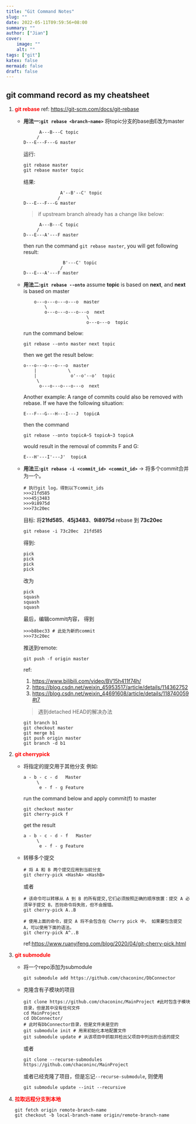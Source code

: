 ```yaml
---
title: "Git Command Notes"
slug: ""
date: 2022-05-11T09:59:56+08:00
summary: ""
author: ["Jian"]
cover:
    image: ""
    alt: ""
tags: ["git"]
katex: false
mermaid: false
draft: false
---
```

## git command record as my cheatsheet
1. **<font color=red>git rebase</font>**
   ref: https://git-scm.com/docs/git-rebase
   - **用法一:```git rebase <branch-name>```** 将topic分支的base由E改为master
        ```shell
              A---B---C topic
             /
        D---E---F---G master
        ```
        运行:
        ```shell
        git rebase master
        git rebase master topic
        ```
        结果:
        ```shell
                      A'--B'--C' topic
                     /
        D---E---F---G master
        ```
        > if upstream branch already has a change like below:
        ```shell
              A---B---C topic
             /
        D---E---A'---F master
        ```
        then run the command ```git rebase master```, you will get following result:
        ```shell
                       B'---C' topic
                      /
        D---E---A'---F master
        ``` 
    - **用法二:```git rebase --onto```**
        assume **topic** is based on **next**, and **next** is based on master
        ```shell
            o---o---o---o---o  master
                \
                o---o---o---o---o  next
                                \
                                o---o---o  topic
        ```
        run the command below:
        ```shell
        git rebase --onto master next topic
        ```
        then we get the result below:
        ```shell
        o---o---o---o---o  master
            |            \
            |             o'--o'--o'  topic
             \
              o---o---o---o---o  next
        ```
        Another example:
        A range of commits could also be removed with rebase. If we have the following situation:
        ```shel l
        E---F---G---H---I---J  topicA
        ```
        then the command
        ```shell
        git rebase --onto topicA~5 topicA~3 topicA
        ```
        would result in the removal of commits F and G:
        ```shell
        E---H'---I'---J'  topicA
        ```
    - **用法三:```git rebase -i <commit_id> <commit_id>```** $\mathbb{\rightarrow}$ 将多个commit合并为一个。
        ```shell
        # 执行git log，得到以下commit_ids
        >>>21fd585 
        >>>45j3483
        >>>9i8975d
        >>>73c20ec
        ```
        目标: 将**21fd585**、**45j3483**、**9i8975d** rebase 到 **73c20ec**
        ```shell
        git rebase -i 73c20ec  21fd585 
        ```
        得到:
        ```shell
        pick
        pick
        pick
        pick
        ```
        改为
        ```shell
        pick 
        squash
        squash
        squash
        ```
        最后，编辑commit内容，
        得到
        ```shell
        >>>b8bec33 # 此处为新的commit
        >>>73c20ec
        ```
        推送到remote:
        ```shell
        git push -f origin master
        ```
        ref: 
        1. https://www.bilibili.com/video/BV15h411f74h/
        2. https://blog.csdn.net/weixin_45953517/article/details/114362752
        3. https://blog.csdn.net/weixin_44691608/article/details/118740059#t7
        > 遇到detached HEAD的解决办法

        ```shell
        git branch b1
        git checkout master
        git merge b1
        git push origin master
        git branch -d b1
        ```    

2. **<font color=red>git cherrypick</font>**
   - 将指定的提交用于其他分支
        例如:
        ```shell
        a - b - c - d   Master
             \
              e - f - g Feature
        ```
        run the command below and apply commit(f) to master
        ```shell
        git checkout master
        git cherry-pick f
        ```
        get the result
        ```shell
        a - b - c - d - f   Master
             \
              e - f - g Feature
        ```
    - 转移多个提交
        ```shell
        # 将 A 和 B 两个提交应用到当前分支
        git cherry-pick <HashA> <HashB>
        ```
        或者
        ```shell
        # 该命令可以转移从 A 到 B 的所有提交,它们必须按照正确的顺序放置：提交 A 必须早于提交 B，否则命令将失败，但不会报错。
        git cherry-pick A..B 
        ```
        ```shell
        # 使用上面的命令，提交 A 将不会包含在 Cherry pick 中， 如果要包含提交 A，可以使用下面的语法。
        git cherry-pick A^..B
        ```
        ref:https://www.ruanyifeng.com/blog/2020/04/git-cherry-pick.html
        
3. **<font color=red>git submodule</font>**
   - 将一个repo添加为submodule
        ```shell
        git submodule add https://github.com/chaconinc/DbConnector
        ```
   - 克隆含有子模块的项目
        ```shell
        git clone https://github.com/chaconinc/MainProject #此时包含子模块目录，但是其中没有任何文件
        cd MainProject
        cd DbConnector/
        # 此时有DbConnector目录，但是文件夹是空的
        git submodule init # 用来初始化本地配置文件
        git submodule update # 从该项目中抓取并检出父项目中列出的合适的提交
        ```
        或者
        ```shell
        git clone --recurse-submodules https://github.com/chaconinc/MainProject
        ```
        或者已经克隆了项目，但是忘记```--recurse-submodule```, 则使用
        ```shell
        git submodule update --init --recursive
        ```

4. **<font color=red>拉取远程分支到本地</font>**
    ```shell
    git fetch origin remote-branch-name
    git checkout -b local-branch-name origin/remote-branch-name
    ```